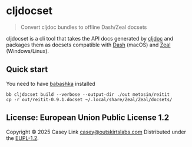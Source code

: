 # cljdocset

> Convert cljdoc bundles to offline Dash/Zeal docsets


cljdocset is a cli tool that takes the API docs generated by
[cljdoc](https://cljdoc.org/) and packages them as docsets compatible with [Dash][dash]
(macOS) and [Zeal][zeal] (Windows/Linux).

## Quick start

You need to have [babashka][bb] installed

```
bb cljdocset build --verbose --output-dir ./out metosin/reitit
cp -r out/reitit-0.9.1.docset ~/.local/share/Zeal/Zeal/docsets/
```


## License: European Union Public License 1.2

Copyright © 2025 Casey Link <casey@outskirtslabs.com>
Distributed under the [EUPL-1.2](https://spdx.org/licenses/EUPL-1.2.html).

[bb]: https://babashka.org/
[dash]: https://kapeli.com/dash
[zeal]: https://zealdocs.org/
